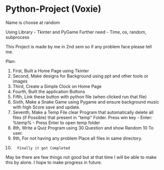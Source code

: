 # Python-Project    (Voxie)
Name is choose at random

Using Library - Tkinter and PyGame
Further need - Time, os, random, subprocess

This Project is made by me in 2nd sem so if any problem face please tell me.

Plan:

1. First,      Built a Home Page using Tkinter 
2. Second,     Make designs for Background using ppt and other tools or images 
3. Third,      Create a Simple Clock on Home Page
4. Fourth,     Built the application Buttons
5. Fifth,      Link these button with python file (when clicked run that file)
6. Sixth,      Make a Snake Game using Pygame and ensure background music with high Score save and update.
7. Seventh,    Make a Temp File clear Program that automatically delete all files (if Possible) that present in "temp" Folder.      Press win key - Enter: %temp% - Press Enter to open temp folder
8. 8th,        Write a Quiz Program using 30 Question and show Random 10 To user.
9. 9th,        For not having any problem Place all files in same directory.
10.       Finally it got Completed

May be there are few things not good but at that time 
I will be able to make this by alone.
I hope to make progress in future.
